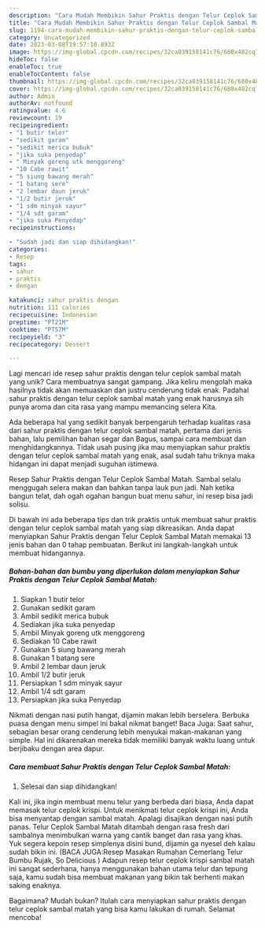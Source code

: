 ```yaml
---
description: "Cara Mudah Membikin Sahur Praktis dengan Telur Ceplok Sambal Matah yang Mantap"
title: "Cara Mudah Membikin Sahur Praktis dengan Telur Ceplok Sambal Matah yang Mantap"
slug: 1194-cara-mudah-membikin-sahur-praktis-dengan-telur-ceplok-sambal-matah-yang-mantap
category: Uncategorized
date: 2023-03-08T19:57:10.893Z
image: https://img-global.cpcdn.com/recipes/32ca039158141c76/680x482cq70/sahur-praktis-dengan-telur-ceplok-sambal-matah-foto-resep-utama.jpg
hideToc: false
enableToc: true
enableTocContent: false
thumbnail: https://img-global.cpcdn.com/recipes/32ca039158141c76/680x482cq70/sahur-praktis-dengan-telur-ceplok-sambal-matah-foto-resep-utama.jpg
cover: https://img-global.cpcdn.com/recipes/32ca039158141c76/680x482cq70/sahur-praktis-dengan-telur-ceplok-sambal-matah-foto-resep-utama.jpg
author: Admin
authorAv: notfound
ratingvalue: 4.6
reviewcount: 19
recipeingredient:
- "1 butir telor"
- "sedikit garam"
- "sedikit merica bubuk"
- "jika suka penyedap"
- " Minyak goreng utk menggoreng"
- "10 Cabe rawit"
- "5 siung bawang merah"
- "1 batang sere"
- "2 lembar daun jeruk"
- "1/2 butir jeruk"
- "1 sdm minyak sayur"
- "1/4 sdt garam"
- "jika suka Penyedap"
recipeinstructions:

- "Sudah jadi dan siap dihidangkan!"
categories:
- Resep
tags:
- sahur
- praktis
- dengan

katakunci: sahur praktis dengan 
nutrition: 111 calories
recipecuisine: Indonesian
preptime: "PT21M"
cooktime: "PT57M"
recipeyield: "3"
recipecategory: Dessert

---
```





Lagi mencari ide resep sahur praktis dengan telur ceplok sambal matah yang unik? Cara membuatnya sangat gampang. Jika keliru mengolah maka hasilnya tidak akan memuaskan dan justru cenderung tidak enak. Padahal sahur praktis dengan telur ceplok sambal matah yang enak harusnya sih punya aroma dan cita rasa yang mampu memancing selera Kita.





Ada beberapa hal yang sedikit banyak berpengaruh terhadap kualitas rasa dari sahur praktis dengan telur ceplok sambal matah, pertama dari jenis bahan, lalu pemilihan bahan segar dan Bagus, sampai cara membuat dan menghidangkannya. Tidak usah pusing jika mau menyiapkan sahur praktis dengan telur ceplok sambal matah yang enak,      asal sudah tahu triknya maka hidangan ini dapat menjadi suguhan istimewa.














Resep Sahur Praktis dengan Telur Ceplok Sambal Matah. Sambal selalu menggugah selera makan dan bahkan tanpa lauk pun jadi. Nah ketika bangun telat, dah ogah ogahan bangun buat menu sahur, ini resep bisa jadi solisu.






Di bawah ini ada beberapa tips dan trik praktis untuk membuat sahur praktis dengan telur ceplok sambal matah yang siap dikreasikan. Anda dapat menyiapkan Sahur Praktis dengan Telur Ceplok Sambal Matah memakai 13 jenis bahan dan 0 tahap pembuatan. Berikut ini langkah-langkah untuk membuat hidangannya.

<!--inarticleads1-->

##### Bahan-bahan dan bumbu yang diperlukan dalam menyiapkan Sahur Praktis dengan Telur Ceplok Sambal Matah:

1. Siapkan 1 butir telor
1. Gunakan sedikit garam
1. Ambil sedikit merica bubuk
1. Sediakan jika suka penyedap
1. Ambil  Minyak goreng utk menggoreng
1. Sediakan 10 Cabe rawit
1. Gunakan 5 siung bawang merah
1. Gunakan 1 batang sere
1. Ambil 2 lembar daun jeruk
1. Ambil 1/2 butir jeruk
1. Persiapkan 1 sdm minyak sayur
1. Ambil 1/4 sdt garam
1. Persiapkan jika suka Penyedap


Nikmati dengan nasi putih hangat, dijamin makan lebih berselera. Berbuka puasa dengan menu simpel ini bakal nikmat banget! Baca Juga: Saat sahur, sebagian besar orang cenderung lebih menyukai makan-makanan yang simple. Hal ini dikarenakan mereka tidak memiliki banyak waktu luang untuk berjibaku dengan area dapur. 

<!--inarticleads2-->

##### Cara membuat Sahur Praktis dengan Telur Ceplok Sambal Matah:


1. Selesai dan siap dihidangkan!

Kali ini, jika ingin membuat menu telur yang berbeda dari biasa, Anda dapat memasak telur ceplok krispi. Untuk menikmati telur ceplok krispi ini, Anda bisa menyantap dengan sambal matah. Apalagi disajikan dengan nasi putih panas. Telur Ceplok Sambal Matah ditambah dengan rasa fresh dari sambalnya menimbulkan warna yang cantik banget dan rasa yang khas. Yuk segera kepoin resep simplenya disini bund, dijamin ga nyesel deh kalau sudah bikin ini. (BACA JUGA:Resep Masakan Rumahan Cemerlang Telur Bumbu Rujak, So Delicious ) Adapun resep telur ceplok krispi sambal matah ini sangat sederhana, hanya menggunakan bahan utama telur dan tepung saja, kamu sudah bisa membuat makanan yang bikin tak berhenti makan saking enaknya. 

Bagaimana? Mudah bukan? Itulah cara menyiapkan sahur praktis dengan telur ceplok sambal matah yang bisa kamu lakukan di rumah. Selamat mencoba!
